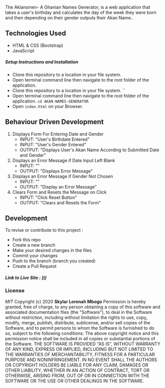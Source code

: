 The Aklansmen- A Ghanian Names Generator, is a web application that takes a user's birthday and calculates the day of the week they were born and then depending on their gender outputs their Akan Name..


## Technologies Used

- HTML & CSS (Bootstrap)
- JavaScript 

##### Setup Instructions and Installation

- Clone this repository to a location in your file system.
- Open terminal command line then navigate to the root folder of the application.
- Clone this repository to a location in your file system. ``
- Open terminal command line then navigate to the root folder of the application. `cd AKAN-NAMES-GENERATOR`
- Open `index.html` on your Browser.


## Behaviour Driven Development
1. Displays Form For Entering Date and Gender
   - INPUT: "User's Birthdate Entered"
   - INPUT: "User's Gender Entered"
   - OUTPUT: "Displays User's Akan Name According to Submitted Date and Gender"
2. Displays an Error Message if Date Input Left Blank
   - INPUT: ""
   - OUTPUT: "Displays Error Message"
3. Displays an Error Message if Gender Not Chosen
   - INPUT: "" 
   - OUTPUT: "Display an Error Message" 
4. Clears Form and Resets the Message on Click
   - INPUT: "Click Reset Button" 
   - OUTPUT: "Clears and Resets the Form"
## Development
To revise or contribute to this project :
- Fork this repo
- Create a new branch 
- Make your desired changes in the files
- Commit your changes 
- Push to the branch (branch you created)
- Create a Pull Request
##### Link to Live Site : ]()
### License
*MIT*
Copyright (c) 2020 **Skylar Lorenah Mbogo**
Permission is hereby granted, free of charge, to any person obtaining a copy of this software and associated documentation files (the "Software"), to deal in the Software without restriction, including without limitation the rights to use, copy, modify, merge, publish, distribute, sublicense, and/or sell copies of the Software, and to permit persons to whom the Software is furnished to do so, subject to the following conditions:
The above copyright notice and this permission notice shall be included in all copies or substantial portions of the Software.
THE SOFTWARE IS PROVIDED "AS IS", WITHOUT WARRANTY OF ANY KIND, EXPRESS OR IMPLIED, INCLUDING BUT NOT LIMITED TO THE WARRANTIES OF MERCHANTABILITY, FITNESS FOR A PARTICULAR PURPOSE AND NONINFRINGEMENT. IN NO EVENT SHALL THE AUTHORS OR COPYRIGHT HOLDERS BE LIABLE FOR ANY CLAIM, DAMAGES OR OTHER LIABILITY, WHETHER IN AN ACTION OF CONTRACT, TORT OR OTHERWISE, ARISING FROM, OUT OF OR IN CONNECTION WITH THE SOFTWARE OR THE USE OR OTHER DEALINGS IN THE SOFTWARE.